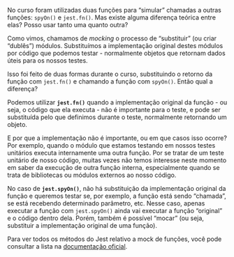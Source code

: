 No curso foram utilizadas duas funções para “simular” chamadas a outras funções: `spyOn()` e `jest.fn()`. Mas existe alguma diferença teórica entre elas? Posso usar tanto uma quanto outra?

Como vimos, chamamos de _mocking_ o processo de “substituir” (ou criar “dublês”) módulos. Substituímos a implementação original destes módulos por código que podemos testar - normalmente objetos que retornam dados úteis para os nossos testes.

Isso foi feito de duas formas durante o curso, substituindo o retorno da função com `jest.fn()` e chamando a função com `spyOn()`. Então qual a diferença?

Podemos utilizar **`jest.fn()`** quando a implementação original da função - ou seja, o código que ela executa - não é importante para o teste, e pode ser substituída pelo que definimos durante o teste, normalmente retornando um objeto.

E por que a implementação não é importante, ou em que casos isso ocorre? Por exemplo, quando o módulo que estamos testando em nossos testes unitários executa internamente uma outra função. Por se tratar de um teste unitário de nosso código, muitas vezes não temos interesse neste momento em saber da execução de outra função interna, especialmente quando se trata de bibliotecas ou módulos externos ao nosso código.

No caso de **`jest.spyOn()`**, não há substituição da implementação original da função e queremos testar se, por exemplo, a função está sendo “chamada”, se está recebendo determinado parâmetro, etc. Nesse caso, apenas executar a função com `jest.spyOn()` ainda vai executar a função “original” e o código dentro dela. Porém, também é possível “mocar” (ou seja, substituir a implementação original de uma função).

Para ver todos os métodos do Jest relativo a mock de funções, você pode consultar a lista na [documentação oficial](https://jestjs.io/docs/jest-object#mock-functions).